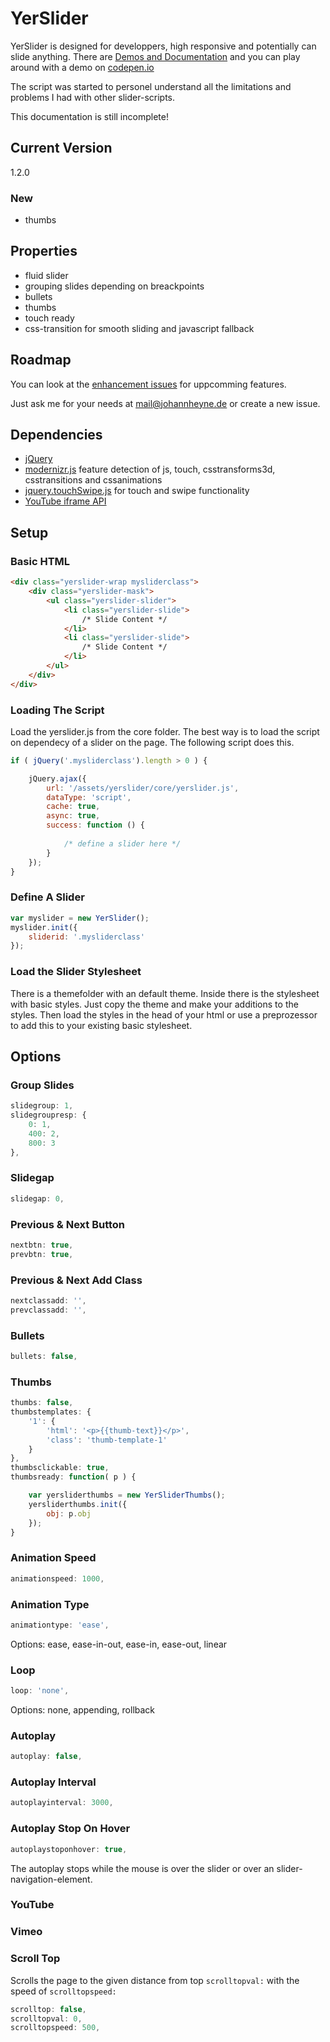 YerSlider
==========================================

YerSlider is designed for developpers, high responsive and potentially can slide anything.
There are [Demos and Documentation](http://demo.johannheyne.de/yerslider/demo/) and you can play around with a demo on [codepen.io](http://codepen.io/johannheyne/pen/sekGb)

The script was started to personel understand all the limitations and problems I had with other slider-scripts.

This documentation is still incomplete!



Current Version
------------------------------------------

1.2.0

### New ##################################

* thumbs



Properties
------------------------------------------

* fluid slider
* grouping slides depending on breackpoints
* bullets
* thumbs
* touch ready
* css-transition for smooth sliding and javascript fallback



Roadmap
------------------------------------------

You can look at the [enhancement issues](https://github.com/johannheyne/yerslider/issues?labels=enhancement&milestone=&page=1&state=open) for uppcomming features.

Just ask me for your needs at mail@johannheyne.de or create a new issue.



Dependencies
------------------------------------------


* [jQuery](http://jquery.com/)
* [modernizr.js](http://modernizr.com/)
feature detection of js, touch, csstransforms3d, csstransitions and cssanimations
* [jquery.touchSwipe.js](https://github.com/mattbryson/TouchSwipe-Jquery-Plugin)
for touch and swipe functionality
* [YouTube iframe API](https://www.youtube.com/iframe_api)



Setup
------------------------------------------

### Basic HTML ##########################

```html
<div class="yerslider-wrap mysliderclass">
    <div class="yerslider-mask">
        <ul class="yerslider-slider">
            <li class="yerslider-slide">
                /* Slide Content */
            </li>
            <li class="yerslider-slide">
                /* Slide Content */
            </li>
        </ul>
    </div>
</div>
```



### Loading The Script ###################

Load the yerslider.js from the core folder. The best way is to load the script on dependecy of a slider on the page. The following script does this.

```javascript
if ( jQuery('.mysliderclass').length > 0 ) {

    jQuery.ajax({
        url: '/assets/yerslider/core/yerslider.js',
        dataType: 'script',
        cache: true,
        async: true,
        success: function () {
            
            /* define a slider here */
        }
    });
}
```



### Define A Slider ######################

```javascript
var myslider = new YerSlider();
myslider.init({
    sliderid: '.mysliderclass'
});
```



### Load the Slider Stylesheet ###########

There is a themefolder with an default theme. Inside there is the stylesheet with basic styles. Just copy the theme and make your additions to the styles. Then load the styles in the head of your html or use a preprozessor to add this to your existing basic stylesheet.



Options
-----------------------------------------


### Group Slides #########################

```javascript
slidegroup: 1,
slidegroupresp: {
    0: 1,
    400: 2,
    800: 3
},
```



### Slidegap #############################

```javascript
slidegap: 0,
```



### Previous & Next Button ###############

```javascript
nextbtn: true,
prevbtn: true,
```



### Previous & Next Add Class ############

```javascript
nextclassadd: '',
prevclassadd: '',
```



### Bullets

```javascript
bullets: false,
```



### Thumbs ###############################

```javascript
thumbs: false,
thumbstemplates: {
	'1': {
		'html': '<p>{{thumb-text}}</p>',
		'class': 'thumb-template-1'
	}
},
thumbsclickable: true,
thumbsready: function( p ) {

	var yersliderthumbs = new YerSliderThumbs();
	yersliderthumbs.init({
		obj: p.obj
	});
}
```



### Animation Speed ######################

```javascript
animationspeed: 1000,
```



### Animation Type #######################

```javascript
animationtype: 'ease',
```

Options: ease, ease-in-out, ease-in, ease-out, linear



### Loop #################################

```javascript
loop: 'none',
```

Options: none, appending, rollback



### Autoplay ##############################

```javascript
autoplay: false,
```



### Autoplay Interval #####################

```javascript
autoplayinterval: 3000,
```



### Autoplay Stop On Hover ################

```javascript
autoplaystoponhover: true,
```

The autoplay stops while the mouse is over the slider or over an slider-navigation-element.



### YouTube ###############################



### Vimeo #################################



### Scroll Top

Scrolls the page to the given distance from top <code>scrolltopval:</code> with the speed of <code>scrolltopspeed:</code>

```javascript
scrolltop: false,
scrolltopval: 0,
scrolltopspeed: 500,
```